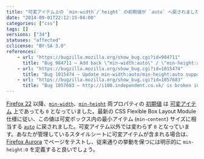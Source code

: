 ```yaml
---
title: "可変アイテム上の `min-width`/`height` の初期値が `auto` へ戻されました"
date: "2014-09-01T22:12:15-04:00"
categories: ["css"]
tags: []
versions: ["34"]
statuses: "affected"
cclicense: "BY-SA 3.0"
references:
    - url: "https://bugzilla.mozilla.org/show_bug.cgi?id=984711"
      title: "Bug 984711 – Add back \"min-width:auto\" / \"min-height:auto\" for flex items"
    - url: "https://bugzilla.mozilla.org/show_bug.cgi?id=1015474"
      title: "Bug 1015474 – Update min-width:auto/min-height:auto support to match updated flexbox spec language"
    - url: "https://bugzilla.mozilla.org/show_bug.cgi?id=1057683"
      title: "Bug 1057683 – http://i100.independent.co.uk/ is broken in Nightly, due to the new \"min-height:auto\" flex item behavior (from flexbox spec change)"
---
```

[Firefox 22](https://www.fxsitecompat.com/ja/docs/2013/initial-value-for-min-width-and-min-height-has-been-changed-back-to-0-even-on-flex-items/) 以降、[`min-width`](https://developer.mozilla.org/ja/docs/Web/CSS/min-width)、[`min-height`](https://developer.mozilla.org/ja/docs/Web/CSS/min-height) 両プロパティの [初期値](https://developer.mozilla.org/ja/docs/Web/CSS/initial_value) は [可変アイテム](https://developer.mozilla.org/ja/docs/Web/Guide/CSS/Flexible_boxes) 上であっても `0` となっていました。最新の CSS Flexible Box Layout Module 仕様に従い、この値は可変ボックス内の最小アイテム (`min-content`) サイズに相当する [`auto`](https://developer.mozilla.org/ja/docs/Web/CSS/auto) に戻されました。可変アイテム以外では変わらず `0` となっています。あなたが管理しているスタイルシートに可変アイテムが含まれる場合は、[Firefox Aurora](https://www.mozilla.org/ja/firefox/channel/#aurora) でページをテストし、従来通りの挙動を保つには明示的に `min-height:0` を定義すると良いでしょう。
